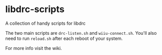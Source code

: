 # libdrc-scripts
A collection of handy scripts for libdrc

The two main scripts are `drc-listen.sh` and `wiiu-connect.sh`. You'll also need to run `reload.sh` after each reboot of your system.

For more info visit the wiki.
